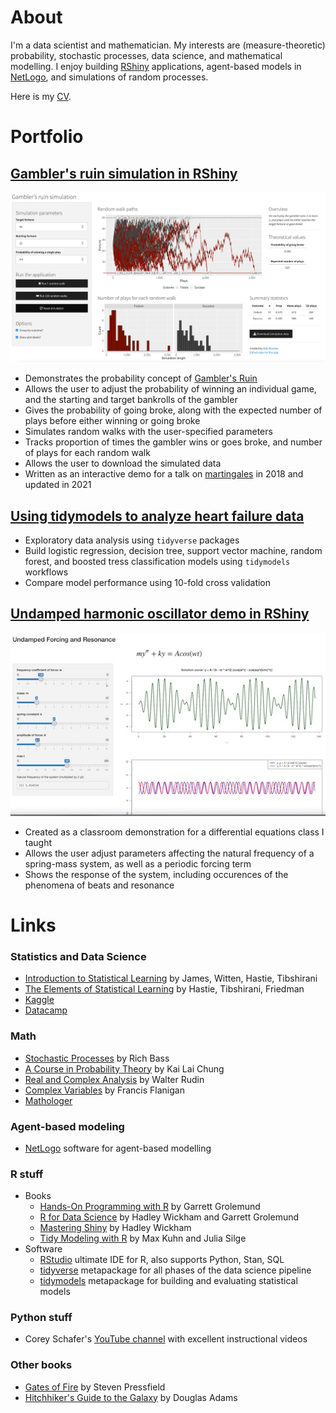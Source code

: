 # About

I'm a data scientist and mathematician.  My interests are (measure-theoretic) probability, stochastic processes, data science, and mathematical modelling.  I enjoy building [RShiny](https://shiny.rstudio.com) applications, agent-based models in [NetLogo](https://ccl.northwestern.edu/netlogo/), and simulations of random processes.

Here is my [CV](https://docs.google.com/viewer?url=https://github.com/bobwooster/my_cv/raw/main/resume_wooster.pdf).

# Portfolio

## [Gambler's ruin simulation in RShiny](https://bobwooster.shinyapps.io/gamblers_ruin/)

![](https://github.com/bobwooster/gamblers_ruin/raw/main/img/gamblers_ruin.png)

* Demonstrates the probability concept of [Gambler's Ruin](https://en.wikipedia.org/wiki/Gambler%27s_ruin)
* Allows the user to adjust the probability of winning an individual game, and the starting and target bankrolls of the gambler
* Gives the probability of going broke, along with the expected number of plays before either winning or going broke
* Simulates random walks with the user-specified parameters
* Tracks proportion of times the gambler wins or goes broke, and number of plays for each random walk
* Allows the user to download the simulated data
* Written as an interactive demo for a talk on [martingales](https://en.wikipedia.org/wiki/Martingale_(probability_theory)) in 2018 and updated in 2021

## [Using tidymodels to analyze heart failure data](https://www.kaggle.com/bobwooster3/analyzing-heart-failure-data-with-the-tidyverse)

* Exploratory data analysis using `tidyverse` packages
* Build logistic regression, decision tree, support vector machine, random forest, and boosted tress classification models using `tidymodels` workflows
* Compare model performance using 10-fold cross validation

## [Undamped harmonic oscillator demo in RShiny](https://bobwooster.shinyapps.io/undamped_harmonic_oscillator/)

![](https://github.com/bobwooster/bobwooster.github.io/raw/main/images/harmonic_oscillator.png)

* Created as a classroom demonstration for a differential equations class I taught
* Allows the user adjust parameters affecting the natural frequency of a spring-mass system, as well as a periodic forcing term
* Shows the response of the system, including occurences of the phenomena of beats and resonance

# Links

### Statistics and Data Science

* [Introduction to Statistical Learning](https://www.statlearning.com) by James, Witten, Hastie, Tibshirani
* [The Elements of Statistical Learning](https://www.amazon.com/Elements-Statistical-Learning-Prediction-Statistics/dp/0387848576) by Hastie, Tibshirani, Friedman
* [Kaggle](https://www.kaggle.com)
* [Datacamp](https://www.datacamp.com)

### Math

* [Stochastic Processes](https://www.amazon.com/gp/product/B00E3UR18W/ref=dbs_a_def_rwt_hsch_vapi_tkin_p1_i0) by Rich Bass
* [A Course in Probability Theory](https://www.amazon.com/Course-Probability-Theory-Third/dp/0121741516) by Kai Lai Chung
* [Real and Complex Analysis](https://www.amazon.com/Real-Complex-Analysis-Higher-Mathematics/dp/0070542341) by Walter Rudin
* [Complex Variables](https://www.amazon.com/Complex-Variables-Dover-Books-Mathematics/dp/0486613887) by Francis Flanigan
* [Mathologer](https://www.youtube.com/channel/UC1_uAIS3r8Vu6JjXWvastJg)

### Agent-based modeling

* [NetLogo](https://ccl.northwestern.edu/netlogo/) software for agent-based modelling

### R stuff

- Books
  * [Hands-On Programming with R](https://rstudio-education.github.io/hopr/) by Garrett Grolemund
  * [R for Data Science](https://r4ds.had.co.nz) by Hadley Wickham and Garrett Grolemund
  * [Mastering Shiny](https://mastering-shiny.org) by Hadley Wickham
  * [Tidy Modeling with R](https://www.tmwr.org) by Max Kuhn and Julia Silge
- Software
  * [RStudio](https://www.rstudio.com) ultimate IDE for R, also supports Python, Stan, SQL
  * [tidyverse](https://www.tidyverse.org) metapackage for all phases of the data science pipeline
  * [tidymodels](https://www.tidymodels.org) metapackage for building and evaluating statistical models

### Python stuff

* Corey Schafer's [YouTube channel](https://www.youtube.com/channel/UCCezIgC97PvUuR4_gbFUs5g) with excellent instructional videos

### Other books

* [Gates of Fire](https://stevenpressfield.com/books/gates-of-fire/) by Steven Pressfield
* [Hitchhiker's Guide to the Galaxy](https://www.amazon.com/Ultimate-Hitchhikers-Guide-Galaxy/dp/0345453743) by Douglas Adams
